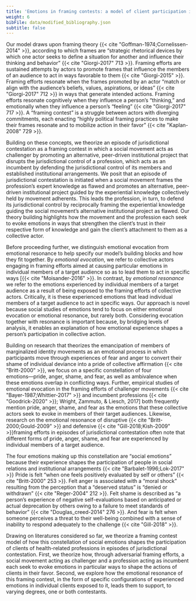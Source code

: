 ```yaml
---
title: 'Emotions in framing contests: a model of client participation in juridictional contestation'
weight: 6
bibFile: data/modified_bibliography.json
subtitle: false
---
```


Our model draws upon framing theory {{< cite "Goffman-1974;Cornelissen-2014" >}}, according to which frames are “strategic rhetorical devices by which one actor seeks to define a situation for another and influence their thinking and behavior” {{< cite "Giorgi-2017" 713 >}}. Framing efforts are sustained attempts by actors to promote frames that influence the members of an audience to act in ways favorable to them {{< cite "Giorgi-2015" >}}. Framing efforts resonate when the frames promoted by an actor “match or align with the audience’s beliefs, values, aspirations, or ideas” {{< cite "Giorgi-2017" 712 >}} in ways that generate intended actions. Framing efforts resonate cognitively when they influence a person’s “thinking,” and emotionally when they influence a person’s “feeling” {{< cite "Giorgi-2017" 717 >}}. A “framing contest” is a struggle between actors with diverging commitments, each enacting “highly political framing practices to make their frames resonate and to mobilize action in their favor” {{< cite "Kaplan-2008" 729 >}}.

Building on these concepts, we theorize an episode of jurisdictional contestation as a framing contest in which a social movement acts as challenger by promoting an alternative, peer-driven institutional project that disrupts the jurisdictional control of a profession, which acts as an incumbent by defending the jurisdictional control of its members and established institutional arrangements. We posit that an episode of jurisdictional contestation is initiated when a social movement frames the profession’s expert knowledge as flawed and promotes an alternative, peer-driven institutional project guided by the experiential knowledge collectively held by movement adherents. This leads the profession, in turn, to defend its jurisdictional control by reciprocally framing the experiential knowledge guiding the social movement’s alternative institutional project as flawed. Our theory building highlights how the movement and the profession each seek to evoke emotions in ways that strengthen the client’s trust in their respective form of knowledge and gain the client’s attachment to them as a collective actor.

Before proceeding further, we distinguish emotional evocation from emotional resonance to help specify our model’s building blocks and how they fit together. By _emotional evocation_, we refer to collective actors engaging in framing efforts aimed at causing particular emotions in individual members of a target audience so as to lead them to act in specific ways [{{< cite "Moisander-2016" >}}. In contrast, by _emotional resonance_ we refer to the emotions experienced by individual members of a target audience as a result of being exposed to the framing efforts of collective actors. Critically, it is these experienced emotions that lead individual members of a target audience to act in specific ways. Our approach is novel because social studies of emotions tend to focus on either emotional evocation or emotional resonance, but rarely both. Considering evocation together with resonance is important because, by bridging levels of analysis, it enables an explanation of how emotional experience shapes a person’s participation in collective action.

Building on research that theorizes the emancipation of members of marginalized identity movements as an emotional process in which participants move through experiences of fear and anger to convert their shame of individual deviance into a pride of collective affirmation {{< cite "Britt-2000" >}}, we focus on a specific constellation of four emotions―pride, anger, shame, and fear, as well as ambivalence when these emotions overlap in conflicting ways. Further, empirical studies of emotional evocation in the framing efforts of challenger movements {{< cite "Bayer-1987;Whittier-2017" >}} and incumbent professions {{< cite "Goodrick-2020" >}}; Wright, Zammuto, & Liesch, 2017] both frequently mention pride, anger, shame, and fear as the emotions that these collective actors seek to evoke in members of their target audiences. Likewise, research on the emotional resonance of disruptive {{< cite "Britt-2000;Gould-2009" >}} and defensive {{< cite "Gill-2018;Kish-2009" >}}framing efforts in episodes of jurisdictional contestation often note that different forms of pride, anger, shame, and fear are experienced by individual members of a target audience.

The four emotions making up this constellation are “social emotions” because their experience shapes the participation of people in social relations and institutional arrangements {{< cite "Barbalet-1996;Lok-2017" >}} Pride is felt “when one feels positively evaluated by self or others” {{< cite "Britt-2000" 253 >}}. Felt anger is associated with a “moral shock” resulting from the perception that a “deserved status” is “denied or withdrawn” {{< cite "Reger-2004" 212 >}}. Felt shame is described as “a person’s experience of negative self-evaluations based on anticipated or actual deprecation by others owing to a failure to meet standards of behavior” {{< cite "Douglas_creed-2014" 276 >}}. And fear is felt when someone perceives a threat to their well-being combined with a sense of inability to respond adequately to the challenge {{< cite "Gill-2018" >}}.

Drawing on literatures considered so far, we theorize a framing contest model of how this constellation of social emotions shapes the participation of clients of health-related professions in episodes of jurisdictional contestation. First, we theorize how, through adversarial framing efforts, a social movement acting as challenger and a profession acting as incumbent each seek to evoke emotions in particular ways to shape the actions of clients in their favor. Second, we explore how the emotional resonance of this framing contest, in the form of specific configurations of experienced emotions in individual clients exposed to it, leads them to support, to varying degrees, one or both contestants.

